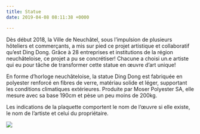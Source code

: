 ```yaml
---
title: Statue
date: 2019-04-08 08:11:38 +0000

---
```

Dès début 2018, la Ville de Neuchâtel, sous l’impulsion de plusieurs hôteliers et commerçants, a mis sur pied ce projet artistique et collaboratif qu’est Ding Dong. Grâce à 28 entreprises et institutions de la région neuchâteloise, ce projet a pu se concrétiser! Chacune a choisi un.e artiste qui eu pour tâche de transformer cette statue en œuvre d’art unique!

En forme d’horloge neuchâteloise, la statue Ding Dong est fabriquée en polyester renforcé en fibres de verre, matériau solide et léger, supportant les conditions climatiques extérieures. Produite par Moser Polyester SA, elle mesure avec sa base 190cm et pèse un peu moins de 200kg.

Les indications de la plaquette comportent le nom de l’œuvre si elle existe, le nom de l’artiste et celui du propriétaire.

![](untitled.82_A.jpg)
